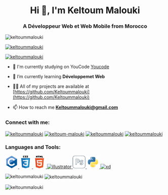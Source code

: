 <h1 align="center">Hi 👋, I'm Keltoum Malouki</h1>
<h3 align="center">A Développeur Web et Web Mobile from Morocco</h3>

<p align="left"> <img src="https://komarev.com/ghpvc/?username=keltoummalouki&label=Profile%20views&color=0e75b6&style=flat" alt="keltoummalouki" /> </p>

<p align="left"> <a href="https://github.com/ryo-ma/github-profile-trophy"><img src="https://github-profile-trophy.vercel.app/?username=keltoummalouki" alt="keltoummalouki" /></a> </p>

<p align="left"> <a href="https://twitter.com/keltoummalouki" target="blank"><img src="https://img.shields.io/twitter/follow/keltoummalouki?logo=twitter&style=for-the-badge" alt="keltoummalouki" /></a> </p>

- 🔭 I'm currently studying on YouCode [Youcode](https://www.youcode.ma/)

- 🌱 I’m currently learning **Développemet Web**

- 👨‍💻 All of my projects are available at [https://github.com/Keltoummalouki](https://github.com/Keltoummalouki)

- 📫 How to reach me **Keltoummalouki@gmail.com**

<h3 align="left">Connect with me:</h3>
<p align="left">
<a href="https://twitter.com/keltoummalouki" target="blank"><img align="center" src="https://raw.githubusercontent.com/rahuldkjain/github-profile-readme-generator/master/src/images/icons/Social/twitter.svg" alt="keltoummalouki" height="30" width="40" /></a>
<a href="https://linkedin.com/in/keltoum-malouki" target="blank"><img align="center" src="https://raw.githubusercontent.com/rahuldkjain/github-profile-readme-generator/master/src/images/icons/Social/linked-in-alt.svg" alt="keltoum-malouki" height="30" width="40" /></a>
<a href="https://instagram.com/keltoummalouki" target="blank"><img align="center" src="https://raw.githubusercontent.com/rahuldkjain/github-profile-readme-generator/master/src/images/icons/Social/instagram.svg" alt="keltoummalouki" height="30" width="40" /></a>
<a href="https://discord.gg/keltoummalouki" target="blank"><img align="center" src="https://raw.githubusercontent.com/rahuldkjain/github-profile-readme-generator/master/src/images/icons/Social/discord.svg" alt="keltoummalouki" height="30" width="40" /></a>
</p>

<h3 align="left">Languages and Tools:</h3>
<p align="left"> <a href="https://www.cprogramming.com/" target="_blank" rel="noreferrer"> <img src="https://raw.githubusercontent.com/devicons/devicon/master/icons/c/c-original.svg" alt="c" width="40" height="40"/> </a> <a href="https://www.w3schools.com/css/" target="_blank" rel="noreferrer"> <img src="https://raw.githubusercontent.com/devicons/devicon/master/icons/css3/css3-original-wordmark.svg" alt="css3" width="40" height="40"/> </a> <a href="https://www.w3.org/html/" target="_blank" rel="noreferrer"> <img src="https://raw.githubusercontent.com/devicons/devicon/master/icons/html5/html5-original-wordmark.svg" alt="html5" width="40" height="40"/> </a> <a href="https://www.adobe.com/in/products/illustrator.html" target="_blank" rel="noreferrer"> <img src="https://www.vectorlogo.zone/logos/adobe_illustrator/adobe_illustrator-icon.svg" alt="illustrator" width="40" height="40"/> </a> <a href="https://www.photoshop.com/en" target="_blank" rel="noreferrer"> <img src="https://raw.githubusercontent.com/devicons/devicon/master/icons/photoshop/photoshop-line.svg" alt="photoshop" width="40" height="40"/> </a> <a href="https://www.python.org" target="_blank" rel="noreferrer"> <img src="https://raw.githubusercontent.com/devicons/devicon/master/icons/python/python-original.svg" alt="python" width="40" height="40"/> </a> <a href="https://www.adobe.com/products/xd.html" target="_blank" rel="noreferrer"> <img src="https://cdn.worldvectorlogo.com/logos/adobe-xd.svg" alt="xd" width="40" height="40"/> </a> </p>

<p><img align="left" src="https://github-readme-stats.vercel.app/api/top-langs?username=keltoummalouki&show_icons=true&locale=en&layout=compact" alt="keltoummalouki" /></p>

<p>&nbsp;<img align="center" src="https://github-readme-stats.vercel.app/api?username=keltoummalouki&show_icons=true&locale=en" alt="keltoummalouki" /></p>

<p><img align="center" src="https://github-readme-streak-stats.herokuapp.com/?user=keltoummalouki&" alt="keltoummalouki" /></p>
